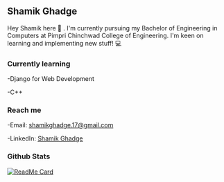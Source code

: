 ## Shamik Ghadge

Hey Shamik here :wave: . I'm currently pursuing my Bachelor of Engineering in Computers at Pimpri Chinchwad College of Engineering.
I'm keen on learning and implementing new stuff! :computer:

### Currently learning

-Django for Web Development

-C++

### Reach me

-Email: shamikghadge.17@gmail.com

-LinkedIn: [Shamik Ghadge](https://www.linkedin.com/in/shamik-ghadge-701513180/)

### Github Stats

[![ReadMe Card](https://github-readme-stats.vercel.app/api/pin/?username=ShamikG17&repo=ShamikG17)](https://github.com/anuraghazra/github-readme-stats)

    